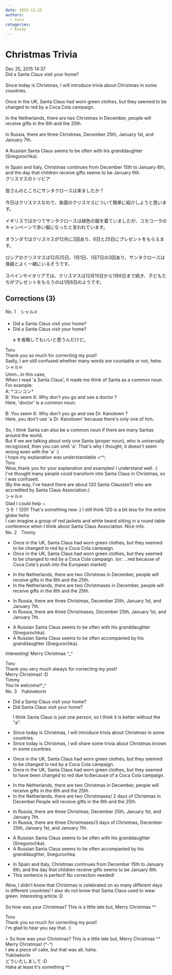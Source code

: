 ```yaml
---
date: 2015-12-25
authors:
  - toru
categories:
  - Essay
---
```


<h1 id="subject_show">Christmas Trivia</h1>
<div class="date">Dec 25, 2015 14:37</div>
<div id="post"><div id="body_show_ori">
Did a Santa Claus visit your home?<br/><br/>Since today is Christmas, I will introduce trivia about Christmas in some countries.<br/><br/>Once in the UK, Santa Claus had worn green clothes, but they seemed to be changed to red by a Coca Cola campaign.<br/><br/>In the Netherlands, there are two Christmas in December, people will receive gifts in the 6th and the 25th.<br/><br/>In Russia, there are three Christmas, December 25th, January 1st, and January 7th.<br/><br/>A Russian Santa Claus seems to be often with his granddaughter (Snegurochka).<br/><br/>In Spain and Italy, Christmas continues from December 15th to January 6th, and the day that children receive gifts seems to be January 6th.
</div></div>

<!-- more -->

<div id="post_ja"><div id="body_show_mo">
クリスマスのトリビア<br/><br/>皆さんのところにサンタクロースは来ましたか？<br/><br/>今日はクリスマスなので、各国のクリスマスについて簡単に紹介しようと思います。<br/><br/>イギリスではかつてサンタクロースは緑色の服を着ていましたが、コカコーラのキャンペーンで赤い服になったと言われています。<br/><br/>オランダではクリスマスが12月に2回あり、6日と25日にプレゼントをもらえます。<br/><br/>ロシアのクリスマスは12月25日、1月1日、1月7日の3回あり、サンタクロースは孫娘とよく一緒にいるそうです。<br/><br/>スペインやイタリアでは、クリスマスは12月15日から1月6日まで続き、子どもたちがプレゼントをもらうのは1月6日のようです。
</div></div>

## Corrections (3)
<div id="block"><div class="first_name"> No. 1　<span class="just_name">シャル❇️</span></div><div id="block2">
<ul class="correction_field">
<li class="incorrect">Did a Santa Claus visit your home?</li>
<li class="corrected correct">
Did a Santa Claus visit your home?
<p class="correction_comment">a を省略してもいいと思うんだけど。</p>
</li>
</ul>
</div><div class="name"><span class="just_name">Toru</span><br>
Thank you so much for correcting my post!<br/>Sadly, I am still confused whether many words are countable or not, hehe.
</div>
<div class="name"><span class="just_name">シャル❇️</span><br>
Umm...in this case, <br/>When I read 'a Santa Claus', it made me think of Santa as a common noun. For example:<br/>A: *コンコン*<br/>B: You seem ill. Why don't you go and see a doctor ? <br/>Here, 'doctor' is a common noun. <br/><br/>B: You seem ill. Why don't you go and see Dr. Kanotown ? <br/>Here, you don't use 'a Dr. Kanotown' because there's only one of him. <br/><br/>So, I think Santa can also be a common noun if there are many Santas around the world. <br/>But if we are talking about only one Santa (proper noun), who is universally recognized, then you can omit 'a'. That's why I thought, it doesn't seem wrong even with the 'a' :)<br/>I hope my explanation was understandable &lt;^^;
</div>
<div class="name"><span class="just_name">Toru</span><br>
Wow, thank you for your explanation and examples! I understand well. :)<br/>I've thought many people could transform into Santa Claus in Christmas, so I was confused.<br/>(By the way, I've heard there are about 120 Santa Claus(es?) who are accredited by Santa Claus Association.)
</div>
<div class="name"><span class="just_name">シャル❇️</span><br>
Glad I could help ~<br/>うそ！120!! That's something new :) I still think 120 is a bit less for the entire globe hehe<br/>I can imagine a group of red jackets and white beard sitting in a round table conference when I think about Santa Claus Association. Nice info.
</div>
</div>
<div id="block"><div class="first_name"> No. 2　<span class="just_name">Timmy</span></div><div id="block2">
<ul class="correction_field">
<li class="incorrect">Once in the UK, Santa Claus had worn green clothes, but they seemed to be changed to red by a Coca Cola campaign.</li>
<li class="corrected correct">
Once in the UK, Santa Claus had worn green clothes, but they seemed to be changed to red by a Coca Cola campaign. (or: ...<span class="f_blue">red because of  Coca Cola's push into the European market</span>)
</li>
</ul>
<ul class="correction_field">
<li class="incorrect">In the Netherlands, there are two Christmas in December, people will receive gifts in the 6th and the 25th.</li>
<li class="corrected correct">
In the Netherlands, there are two Christmas<span class="f_blue">es</span> in December, people will receive gifts in the 6th and the 25th.
</li>
</ul>
<ul class="correction_field">
<li class="incorrect">In Russia, there are three Christmas, December 25th, January 1st, and January 7th.</li>
<li class="corrected correct">
In Russia, there are three Christmas<span class="f_blue">es</span>, December 25th, January 1st, and January 7th.
</li>
</ul>
<ul class="correction_field">
<li class="incorrect">A Russian Santa Claus seems to be often with his granddaughter (Snegurochka).</li>
<li class="corrected correct">
A Russian Santa Claus seems to be often <span class="f_blue">accompanied by</span> his granddaughter (Snegurochka).
</li>
</ul>
<p class="comment_small">
 Interesting! Merry Christmas ^_^
</p>

</div><div class="name"><span class="just_name">Toru</span><br>
Thank you very much always for correcting my post!<br/>Merry Christmas! :D
</div>
<div class="name"><span class="just_name">Timmy</span><br>
You're welcome!^_^
</div>
</div>
<div id="block"><div class="first_name"> No. 3　<span class="just_name">Yukinekorin</span></div><div id="block2">
<ul class="correction_field">
<li class="incorrect">Did a Santa Claus visit your home?</li>
<li class="corrected correct">
Did Santa Claus visit your home?
<p class="correction_comment">I think Santa Claus is just one person, so I think it is better without the "a".</p>
</li>
</ul>
<ul class="correction_field">
<li class="incorrect">Since today is Christmas, I will introduce trivia about Christmas in some countries.</li>
<li class="corrected correct">
Since today is Christmas, I will <span class="f_blue">share some</span> trivia about Christmas <span class="f_blue">known in </span>some countries.
</li>
</ul>
<ul class="correction_field">
<li class="incorrect">Once in the UK, Santa Claus had worn green clothes, but they seemed to be changed to red by a Coca Cola campaign.</li>
<li class="corrected correct">
Once in the UK, Santa Claus had worn green clothes, but they seemed <span class="f_blue">to have been</span> changed to red <span class="f_blue">due to/because of a</span> Coca Cola campaign.
</li>
</ul>
<ul class="correction_field">
<li class="incorrect">In the Netherlands, there are two Christmas in December, people will receive gifts in the 6th and the 25th.</li>
<li class="corrected correct">
In the Netherlands, there are two <span class="f_blue">Christmases/ 2 days of Christmas </span>in December.<span class="f_blue">P</span>eople will receive gifts in the 6th and the 25th.
</li>
</ul>
<ul class="correction_field">
<li class="incorrect">In Russia, there are three Christmas, December 25th, January 1st, and January 7th.</li>
<li class="corrected correct">
In Russia, there are three <span class="f_blue">Christmases/3 days of Christmas</span>, December 25th, January 1st, and January 7th.
</li>
</ul>
<ul class="correction_field">
<li class="incorrect">A Russian Santa Claus seems to be often with his granddaughter (Snegurochka).</li>
<li class="corrected correct">
A Russian Santa Claus seems to be often <span class="f_blue">accompanied by</span> his granddaughter, Snegurochka.
</li>
</ul>
<ul class="correction_field">
<li class="incorrect">In Spain and Italy, Christmas continues from December 15th to January 6th, and the day that children receive gifts seems to be January 6th.</li>
<li class="corrected perfect">This sentence is perfect! No correction needed!</li>
</ul>
<p class="comment_small">
 Wow, I didn't know that Christmas is celebrated on so many different days in different countries! I also do not know that Santa Claus used to wear green. Interesting article :D
 <br/>
 <br/>
 So how was your Christmas? This is a little late but, Merry Christmas ^^
</p>

</div><div class="name"><span class="just_name">Toru</span><br>
Thank you so much for correcting my post!<br/>I'm glad to hear you say that. :)<br/><br/>&gt; So how was your Christmas? This is a little late but, Merry Christmas ^^<br/>Merry Christmas! (^-^)<br/>I ate a piece of cake, but that was all, haha.
</div>
<div class="name"><span class="just_name">Yukinekorin</span><br>
どういたしまして :D<br/>Haha at least it's something ^^ 
</div>
</div>
